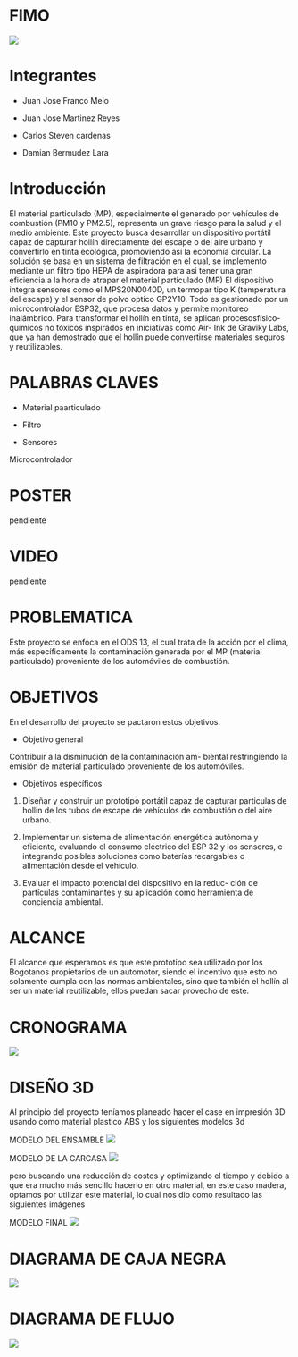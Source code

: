 # FIMO

![](https://github.com/DamainBL/FIMO-/blob/main/Blue%20Modern%20Photo%20Technology%20YouTube%20Banner.png)
# Integrantes

* Juan Jose Franco Melo

* Juan Jose Martinez Reyes

* Carlos Steven cardenas

* Damian Bermudez Lara

# Introducción

El material particulado (MP), especialmente el generado por vehículos de combustión (PM10 y PM2.5), representa un grave riesgo para la salud y el medio ambiente. Este proyecto busca desarrollar un dispositivo portátil capaz de capturar hollín directamente del escape o del aire urbano y convertirlo en tinta ecológica, promoviendo así la economía circular. La solución se basa en un sistema de filtración en el cual, se implemento mediante un filtro tipo HEPA de aspiradora para asi tener una gran eficiencia a la hora de atrapar el material particulado (MP) El dispositivo integra sensores como el MPS20N0040D, un termopar tipo K (temperatura del escape) y el sensor de polvo optico GP2Y10. Todo es gestionado por un microcontrolador ESP32, que procesa datos y permite monitoreo inalámbrico. Para transformar el hollín en tinta, se aplican procesosfísico-químicos no tóxicos inspirados en iniciativas como Air- Ink de Graviky Labs, que ya han demostrado que el hollín puede convertirse materiales seguros y reutilizables.

# PALABRAS CLAVES

* Material paarticulado

* Filtro

* Sensores 

Microcontrolador

# POSTER

pendiente

# VIDEO

pendiente

# PROBLEMATICA

Este proyecto se enfoca en el ODS 13, el cual trata de la acción por el clima, más específicamente la contaminación generada por el MP (material particulado) proveniente de los automóviles de combustión.


# OBJETIVOS

En el desarrollo del proyecto se pactaron estos objetivos.

* Objetivo general

Contribuir a la disminución de la contaminación am-
biental restringiendo la emisión de material particulado
proveniente de los automóviles.

* Objetivos específicos

1. Diseñar y construir un prototipo portátil capaz de
capturar particulas de hollin de los tubos de escape de
vehículos de combustión o del aire urbano.

2. Implementar un sistema de alimentación energética
autónoma y eficiente, evaluando el consumo eléctrico
del ESP 32 y los sensores, e integrando posibles
soluciones como baterías recargables o alimentación
desde el vehículo.

3. Evaluar el impacto potencial del dispositivo en la reduc-
ción de partículas contaminantes y su aplicación como
herramienta de conciencia ambiental.


# ALCANCE

El alcance que esperamos es que este prototipo sea utilizado por los Bogotanos propietarios de un automotor, siendo el incentivo que esto no solamente cumpla con las normas ambientales, sino que también el hollín al ser un material reutilizable, ellos puedan sacar provecho de este.


# CRONOGRAMA

![](https://github.com/DamainBL/FIMO-/blob/main/CRONOGRAMA.png)

# DISEÑO 3D

Al principio del proyecto teníamos planeado hacer el case en impresión 3D usando como material plastico ABS y los siguientes modelos 3d

MODELO DEL ENSAMBLE
![](https://github.com/DamainBL/FIMO-/blob/main/github1.png)

MODELO DE LA CARCASA
![](https://github.com/DamainBL/FIMO-/blob/main/github2.png)

pero buscando una reducción de costos y optimizando el tiempo y debido a que era mucho más sencillo hacerlo en otro material, en este caso madera, optamos por utilizar este material, lo cual nos dio como resultado las siguientes imágenes

MODELO FINAL
![](https://github.com/DamainBL/FIMO-/blob/main/github3.jpeg)

# DIAGRAMA DE CAJA NEGRA  

![](https://github.com/DamainBL/FIMO-/blob/main/Captura1.PNG)

# DIAGRAMA DE FLUJO

![](https://github.com/DamainBL/FIMO-/blob/main/Captura2.PNG)

